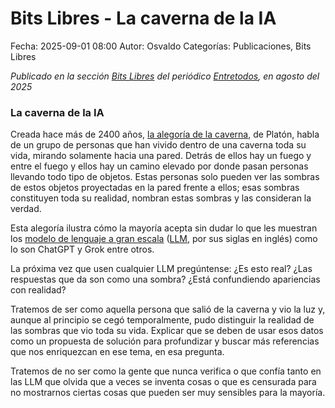 Bits Libres - La caverna de la IA
==================================

Fecha: 2025-09-01 08:00
Autor: Osvaldo
Categorías: Publicaciones, Bits Libres

_Publicado en la sección [Bits Libres](http://www.gulag.org.mx/sobre-la-seccion-bits-libres.html) del periódico [Entretodos](http://periodicoentretodos.mx/version-impresa/), en agosto del 2025_

<!-- break -->

### La caverna de la IA

Creada hace más de 2400 años, [la alegoría de la caverna](https://es.wikipedia.org/wiki/Alegor%C3%ADa_de_la_caverna), de Platón, habla de un grupo de personas que han vivido dentro de una caverna toda su vida, mirando solamente hacia una pared. Detrás de ellos hay un fuego y entre el fuego y ellos hay un camino elevado por donde pasan personas llevando todo tipo de objetos. Estas personas solo pueden ver las sombras de estos objetos proyectadas en la pared frente a ellos; esas sombras constituyen toda su realidad, nombran estas sombras y las consideran la verdad.

Esta alegoría ilustra cómo la mayoría acepta sin dudar lo que les muestran los [modelo de lenguaje a gran escala](https://es.wikipedia.org/wiki/Modelo_extenso_de_lenguaje) ([LLM](https://en.wikipedia.org/wiki/Large_language_model), por sus siglas en inglés) como lo son ChatGPT y Grok entre otros.

La próxima vez que usen cualquier LLM pregúntense: ¿Es esto real? ¿Las respuestas que da son como una sombra? ¿Está confundiendo apariencias con realidad?

Tratemos de ser como aquella persona que salió de la caverna y vio la luz y, aunque al principio se cegó temporalmente, pudo distinguir la realidad de las sombras que vio toda su vida. Explicar que se deben de usar esos datos como un propuesta de solución para profundizar y buscar más referencias que nos enriquezcan en ese tema, en esa pregunta.

Tratemos de no ser como la gente que nunca verifica o que confía tanto en las LLM que olvida que a veces se inventa cosas o que es censurada para no mostrarnos ciertas cosas que pueden ser muy sensibles para la mayoría.

